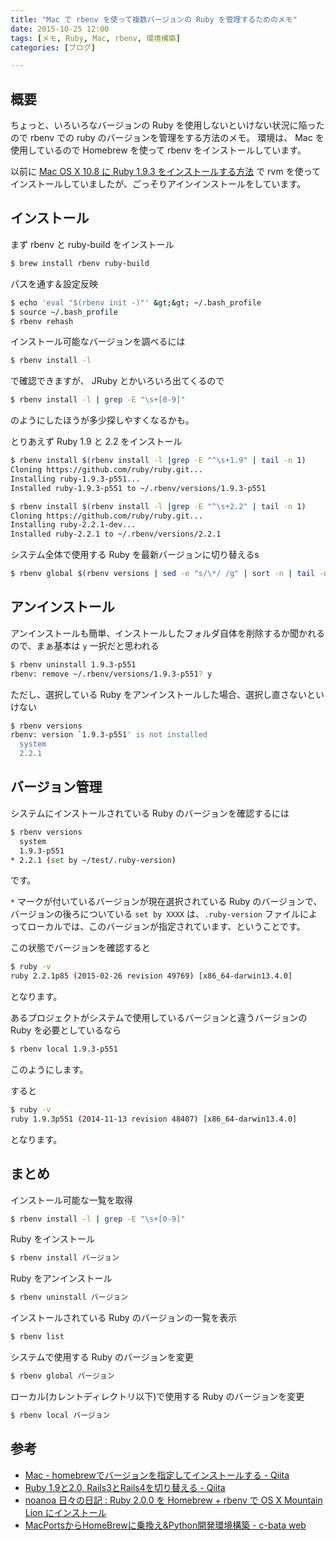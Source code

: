 ```yaml
---
title: "Mac で rbenv を使って複数バージョンの Ruby を管理するためのメモ"
date: 2015-10-25 12:00
tags: [メモ, Ruby, Mac, rbenv, 環境構築]
categories: [ブログ]

---
```


## 概要

ちょっと、いろいろなバージョンの Ruby を使用しないといけない状況に陥ったので rbenv での ruby のバージョンを管理をする方法のメモ。
環境は、 Mac を使用しているので Homebrew を使って rbenv をインストールしています。

以前に [Mac OS X 10.8 に Ruby 1.9.3 をインストールする方法](/blog/2014/04/15/ruby-1-9-3-install-for-mac-10-8.html) で rvm を使ってインストールしていましたが、ごっそりアインインストールをしています。

## インストール

まず rbenv と ruby-build をインストール

```bash
$ brew install rbenv ruby-build
```

パスを通す＆設定反映

```bash
$ echo 'eval "$(rbenv init -)"' &gt;&gt; ~/.bash_profile
$ source ~/.bash_profile
$ rbenv rehash
```

インストール可能なバージョンを調べるには

```bash
$ rbenv install -l
```

で確認できますが、 JRuby とかいろいろ出てくるので

```bash
$ rbenv install -l | grep -E "\s+[0-9]"
```

のようにしたほうが多少探しやすくなるかも。

とりあえず Ruby 1.9 と 2.2 をインストール

```bash
$ rbenv install $(rbenv install -l |grep -E "^\s+1.9" | tail -n 1)
Cloning https://github.com/ruby/ruby.git...
Installing ruby-1.9.3-p551...
Installed ruby-1.9.3-p551 to ~/.rbenv/versions/1.9.3-p551

$ rbenv install $(rbenv install -l |grep -E "^\s+2.2" | tail -n 1)
Cloning https://github.com/ruby/ruby.git...
Installing ruby-2.2.1-dev...
Installed ruby-2.2.1 to ~/.rbenv/versions/2.2.1
```

システム全体で使用する Ruby を最新バージョンに切り替えるs

```bash
$ rbenv global $(rbenv versions | sed -e "s/\*/ /g" | sort -n | tail -n 1 | cut -d " " -f 3)
```

## アンインストール

アンインストールも簡単、インストールしたフォルダ自体を削除するか聞かれるので、まぁ基本は `y` 一択だと思われる

```bash
$ rbenv uninstall 1.9.3-p551
rbenv: remove ~/.rbenv/versions/1.9.3-p551? y
```

ただし、選択している Ruby をアンインストールした場合、選択し直さないといけない

```bash
$ rbenv versions
rbenv: version `1.9.3-p551' is not installed
  system
  2.2.1
```

## バージョン管理

システムにインストールされている Ruby のバージョンを確認するには

```bash
$ rbenv versions
  system
  1.9.3-p551
* 2.2.1 (set by ~/test/.ruby-version)
```

です。

`*` マークが付いているバージョンが現在選択されている Ruby のバージョンで、バージョンの後ろについている `set by XXXX` は、`.ruby-version` ファイルによってローカルでは、このバージョンが指定されています、ということです。

この状態でバージョンを確認すると

```bash
$ ruby -v
ruby 2.2.1p85 (2015-02-26 revision 49769) [x86_64-darwin13.4.0]
```

となります。

あるプロジェクトがシステムで使用しているバージョンと違うバージョンの Ruby を必要としているなら

```bash
$ rbenv local 1.9.3-p551
```

このようにします。

すると

```bash
$ ruby -v
ruby 1.9.3p551 (2014-11-13 revision 48407) [x86_64-darwin13.4.0]
```

となります。

## まとめ

インストール可能な一覧を取得

```bash
$ rbenv install -l | grep -E "\s+[0-9]"
```

Ruby をインストール

```bash
$ rbenv install バージョン
```

Ruby をアンインストール

```bash
$ rbenv uninstall バージョン
```

インストールされている Ruby のバージョンの一覧を表示

```bash
$ rbenv list
```

システムで使用する Ruby のバージョンを変更

```bash
$ rbenv global バージョン
```

ローカル(カレントディレクトリ以下)で使用する Ruby のバージョンを変更

```bash
$ rbenv local バージョン
```

## 参考

* [Mac - homebrewでバージョンを指定してインストールする - Qiita](http://qiita.com/semind/items/f8f647e757842f08b9ec)
* [Ruby 1.9と2.0, Rails3とRails4を切り替える - Qiita](http://qiita.com/dandy-z/items/578169e04acc475c39b5)
* [noanoa 日々の日記 : Ruby 2.0.0 を Homebrew + rbenv で OS X Mountain Lion にインストール](http://blog.livedoor.jp/noanoa07/archives/1897747.html)
* [MacPortsからHomeBrewに乗換え&Python開発環境構築 - c-bata web](http://nwpct1.hatenablog.com/entry/2014/03/20/173740)
